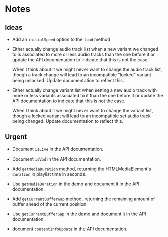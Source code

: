 # Notes

## Ideas

- Add an `initialSpeed` option to the `load` method

- Either actually change audio track list when a new variant we changed to is
  associated to more or less audio tracks than the one before it or update the
  API documentation to indicate that this is not the case.

  When I think about it we might never want to change the audio track list,
  though a track change will lead to an incompatible "locked" variant being
  unlocked. Update documentation to reflect this.

- Either actually change variant list when setting a new audio track with more
  or less variants associated to it than the one before it or update the
  API documentation to indicate that this is not the case.

  When I think about it we might never want to change the variant list,
  though a locked variant will lead to an incompatible set audio track being
  changed. Update documentation to reflect this.

## Urgent

- Document `isLive` in the API documentation.

- Document `isVod` in the API documentation.

- Add `getMediaDuration` method, returning the HTMLMediaElement's `duration` in
  playlist time in seconds.

- Use `getMediaDuration` in the demo and document it in the API documentation.

- Add `getCurrentBufferGap` method, returning the remaining amount of buffer
  ahead of the current position.

- Use `getCurrentBufferGap` in the demo and document it in the API
  documentation.

- document `contentInfoUpdate` in the API documentation.

